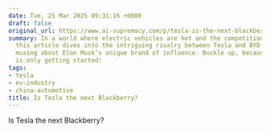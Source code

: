 ```yaml
---
date: Tue, 25 Mar 2025 09:31:16 +0000
draft: false
original_url: https://www.ai-supremacy.com/p/tesla-is-the-next-blackberry
summary: In a world where electric vehicles are hot and the competition is fierce,
  this article dives into the intriguing rivalry between Tesla and BYD, all while
  musing about Elon Musk’s unique brand of influence. Buckle up, because the EV race
  is only getting started!
tags:
- tesla
- ev-industry
- china-automotive
title: Is Tesla the next Blackberry?
---
```


Is Tesla the next Blackberry?